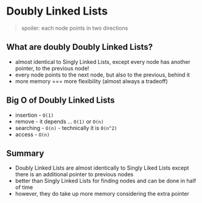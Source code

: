 # Doubly Linked Lists
> spoiler: each node points in two directions

## What are doubly Doubly Linked Lists?
- almost identical to Singly Linked Lists, except every node has another pointer, to the previous node!
- every node points to the next node, but also to the previous, behind it
- more memory === more flexibility (almost always a tradeoff)

## Big O of Doubly Linked Lists
- insertion - `O(1)`
- remove - it depends ... `O(1)` or `O(n)`
- searching - `O(n)` - technically it is `0(n^2)`
- access - `O(n)`

## Summary
- Doubly Linked Lists are almost identically to Singly Liked Lists except there is an additional pointer to previous nodes
- better than Singly Linked Lists for finding nodes and can be done in half of time
- however, they do take up more memory considering the extra pointer
